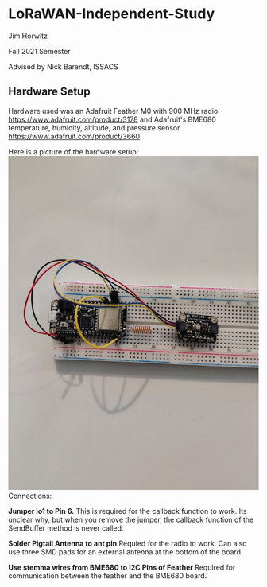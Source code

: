 # LoRaWAN-Independent-Study
Jim Horwitz

Fall 2021 Semester

Advised by Nick Barendt, ISSACS

## Hardware Setup

Hardware used was an Adafruit Feather M0 with 900 MHz radio https://www.adafruit.com/product/3178 and Adafruit's BME680 temperature, humidity, altitude, and pressure sensor https://www.adafruit.com/product/3660

Here is a picture of the hardware setup:
![wiring image](Images/Wiring.jpg)
Connections:

**Jumper io1 to Pin 6.** This is required for the callback function to work. Its unclear why, but when you remove the jumper, the callback function of the SendBuffer method is never called.

**Solder Pigtail Antenna to ant pin** Requied for the radio to work. Can also use three SMD pads for an external antenna at the bottom of the board.

**Use stemma wires from BME680 to I2C Pins of Feather** Required for communication between the feather and the BME680 board.

